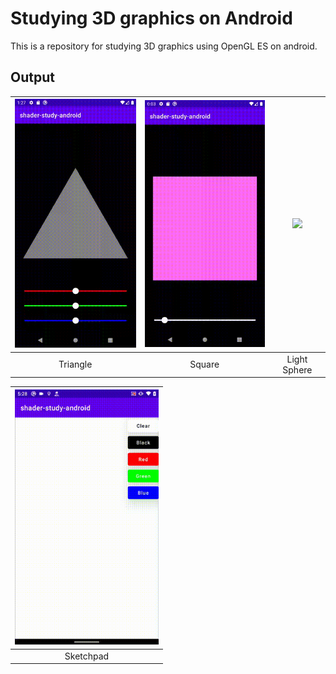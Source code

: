 # Studying 3D graphics on Android
This is a repository for studying 3D graphics using OpenGL ES on android.

## Output
|<img src="https://github.com/Komeyama/shader-study-android/blob/main/art/triangle.gif" width="230">|<img src="https://github.com/Komeyama/shader-study-android/blob/main/art/square.gif" width="230">|<img src="https://github.com/Komeyama/shader-study-android/blob/main/art/light_sphere.gif" width="230">|
|:---:|:---:|:---:|
|Triangle|Square|Light Sphere|

|<img src="https://github.com/Komeyama/shader-study-android/blob/main/art/sketchpad.gif" width="230">|
|:---:|
|Sketchpad|
